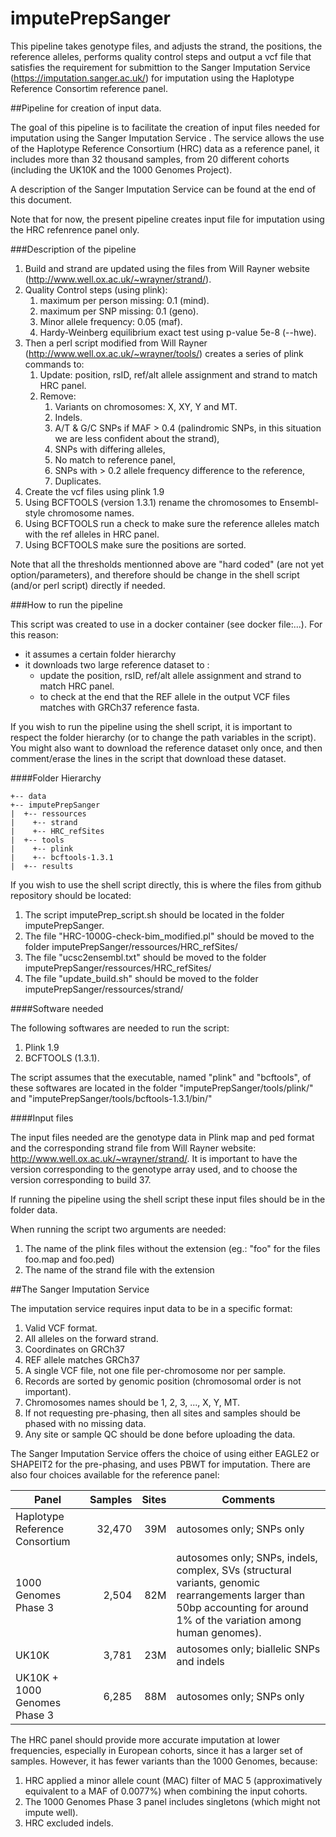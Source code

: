# imputePrepSanger

This pipeline takes genotype files, and adjusts the strand, the positions, the reference alleles, performs quality control steps and output a vcf file that satisfies the requirement for submittion to the Sanger Imputation Service (https://imputation.sanger.ac.uk/) for imputation using the Haplotype Reference Consortim reference panel. 


##Pipeline for creation of input data.

The goal of this pipeline is to facilitate the creation of input files needed for imputation using the Sanger Imputation Service . The service allows the use of the Haplotype Reference Consortium (HRC) data as a reference panel, it includes more than 32 thousand samples, from 20 different cohorts (including the UK10K and the 1000 Genomes Project).

A description of the Sanger Imputation Service can be found at the end of this document. 

Note that for now, the present pipeline creates input file for imputation using the HRC refenrence panel only. 

###Description of the pipeline

1.  Build and strand are updated using the files from Will Rayner website (http://www.well.ox.ac.uk/~wrayner/strand/).
2.  Quality Control steps (using plink):
    1.  maximum per person missing: 0.1 (mind).
    2.  maximum per SNP missing: 0.1 (geno).
    3.  Minor allele frequency: 0.05 (maf).
    4.  Hardy-Weinberg equilibrium exact test using p-value 5e-8 (--hwe).
3.  Then a perl script modified from Will Rayner (http://www.well.ox.ac.uk/~wrayner/tools/) creates a series of plink commands to:
    1.  Update: position, rsID, ref/alt allele assignment and strand to match HRC panel.
    2.  Remove:
        1.  Variants on chromosomes: X, XY, Y and MT.
        2.  Indels.
        3.  A/T & G/C SNPs if MAF > 0.4 (palindromic SNPs, in this situation we are less confident about the strand),
        4.  SNPs with differing alleles,
        5.  No match to reference panel,
        6.  SNPs with > 0.2 allele frequency difference to the reference,
        7.  Duplicates.
4.  Create the vcf files using plink 1.9
5.  Using BCFTOOLS (version 1.3.1) rename the chromosomes to Ensembl-style chromosome names.
6.  Using BCFTOOLS run a check to make sure the reference alleles match with the ref alleles in HRC panel.
7.  Using BCFTOOLS make sure the positions are sorted.

Note that all the thresholds mentionned above are "hard coded" (are not yet option/parameters), and therefore should be change in the shell script (and/or perl script) directly if needed. 

###How to run the pipeline

This script was created to use in a docker container (see docker file:...). For this reason:

* it assumes a certain folder hierarchy
* it downloads two large reference dataset to :
    * update the position, rsID, ref/alt allele assignment and strand to match HRC panel.
    * to check at the end that the REF allele in the output VCF files matches with GRCh37 reference fasta. 

If you wish to run the pipeline using the shell script, it is important to respect the folder hierarchy (or to change the path variables in the script). You might also want to download the reference dataset only once, and then comment/erase the lines in the script that download these dataset. 

####Folder Hierarchy

```
+-- data
+-- imputePrepSanger
|  +-- ressources
|    +-- strand
|    +-- HRC_refSites
|  +-- tools
|    +-- plink
|    +-- bcftools-1.3.1
|  +-- results
```

If you wish to use the shell script directly, this is where the files from github repository should be located:

1. The script imputePrep_script.sh should be located in the folder imputePrepSanger. 
2. The file "HRC-1000G-check-bim_modified.pl" should be moved to the folder imputePrepSanger/ressources/HRC_refSites/
3. The file "ucsc2ensembl.txt" should be moved to the folder imputePrepSanger/ressources/HRC_refSites/
4. The file "update_build.sh" should be moved to the folder imputePrepSanger/ressources/strand/


####Software needed

The following softwares are needed to run the script:

1. Plink 1.9
2. BCFTOOLS (1.3.1).

The script assumes that the executable, named "plink" and "bcftools", of these softwares are located in the folder "imputePrepSanger/tools/plink/" and "imputePrepSanger/tools/bcftools-1.3.1/bin/"

####Input files

The input files needed are the genotype data in Plink map and ped format and the corresponding strand file from Will Rayner website: http://www.well.ox.ac.uk/~wrayner/strand/. It is important to have the version corresponding to the genotype array used, and to choose the version corresponding to build 37. 

If running the pipeline using the shell script these input files should be in the folder data. 

When running the script two arguments are needed:

1. The name of the plink files without the extension (eg.: "foo" for the files foo.map and foo.ped)
2. The name of the strand file with the extension


##The Sanger Imputation Service

The imputation service requires input data to be in a specific format:

1. Valid VCF format.
2. All alleles on the forward strand.
3. Coordinates on GRCh37
4. REF allele matches GRCh37
5. A single VCF file, not one file per-chromosome nor per sample.
6. Records are sorted by genomic position (chromosomal order is not important).
7. Chromosomes names should be 1, 2, 3, ..., X, Y, MT.
8. If not requesting pre-phasing, then all sites and samples should be phased with no missing data.
9. Any site or sample QC should be done before uploading the data.

The Sanger Imputation Service offers the choice of using either EAGLE2 or SHAPEIT2 for the pre-phasing, and uses PBWT for imputation. There are also four choices available for the reference panel:

| Panel         | Samples          | Sites  | Comments |
| ------------- |-----------------:| ------:| -------- |
| Haplotype Reference Consortium      | 32,470 | 39M | autosomes only; SNPs only  |
| 1000 Genomes Phase 3                | 2,504  | 82M | autosomes only; SNPs, indels, complex, SVs (structural variants, genomic rearrangements larger than 50bp accounting for around 1% of the variation among human genomes).  |
| UK10K                               | 3,781  | 23M | autosomes only; biallelic SNPs and indels |
| UK10K + 1000 Genomes Phase 3        | 6,285  | 88M | autosomes only; SNPs only  |

The HRC panel should provide more accurate imputation at lower frequencies, especially in European cohorts, since it has a larger set of samples. However, it has fewer variants than the 1000 Genomes, because:

1. HRC applied a minor allele count (MAC) filter of MAC 5 (approximatively equivalent to a MAF of 0.0077%) when combining the input cohorts.
2. The 1000 Genomes Phase 3 panel includes singletons (which might not impute well).
3. HRC excluded indels.

